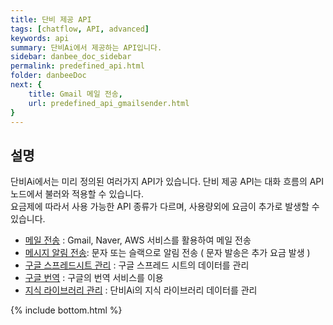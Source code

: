 ```yaml
---
title: 단비 제공 API
tags: [chatflow, API, advanced]
keywords: api
summary: 단비Ai에서 제공하는 API입니다.
sidebar: danbee_doc_sidebar
permalink: predefined_api.html
folder: danbeeDoc
next: {
    title: Gmail 메일 전송,
    url: predefined_api_gmailsender.html
}
---
```


## 설명

단비Ai에서는 미리 정의된 여러가지 API가 있습니다. 단비 제공 API는 대화 흐름의 API노드에서 불러와 적용할 수 있습니다.<br /> 
요금제에 따라서 사용 가능한 API 종류가 다르며, 사용량외에 요금이 추가로 발생할 수 있습니다. <br />

 - [메일 전송](predefined_api_gmailsender.html) : Gmail, Naver, AWS 서비스를 활용하여 메일 전송
 - [메시지 알림 전송](predefined_api_slackchannelsender.html): 문자 또는 슬랙으로 알림 전송 ( 문자 발송은 추가 요금 발생 )
 - [구글 스프레드시트 관리](predefined_api_googlespreadsheetrowappend.html) : 구글 스프레드 시트의 데이터를 관리
 - [구글 번역](predefined_api_googletranslation.html) : 구글의 번역 서비스를 이용
 - [지식 라이브러리 관리](predefined_api_knowledgerowappend) : 단비Ai의 지식 라이브러리 데이터를 관리
 


{% include bottom.html %}
